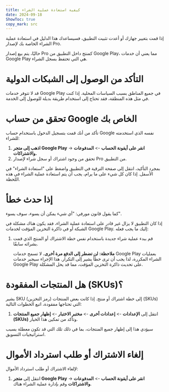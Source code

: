 ```yaml
---
title: كيفية استعادة عملية الشراء  
date: 2024-09-18  
ShowToc: true
copy_mark: src
---
```


إذا قمت بتغيير جهازك أو أعدت تثبيت التطبيق، فسيساعدك هذا الدليل في استعادة عملية الشراء الخاصة بك لإصدار Pro.

حاليًا، يتم بيع إصدار Pro كمنتج داخل التطبيق من Google Play، مما يعني أن خدمات Google Play هي التي تحتفظ بسجل الشراء.

# التأكد من الوصول إلى الشبكات الدولية

قد لا تتوفر خدمات Google Play في جميع المناطق بسبب السياسات المحلية. إذا كنت في مثل هذه المنطقة، فقد تحتاج إلى استخدام طريقة بديلة للوصول إلى الخدمة.

# تحقق من حساب Google الخاص بك

تأكد من أنك قمت بتسجيل الدخول باستخدام حساب Google نفسه الذي استخدمته للشراء:

1. **اذهب إلى متجر Google Play** -> **انقر على أيقونة الحساب** -> **المدفوعات والاشتراكات.**  
2. تحقق من وجود اشتراك أو سجل شراء لإصدار Pro من التطبيق.

بمجرد التأكيد، انتقل إلى صفحة الترقية في التطبيق واضغط على "استعادة الشراء" في الأسفل. إذا كان كل شيء على ما يرام، يجب أن يتم استعادة عملية الشراء في هذه اللحظة.

# إذا حدث خطأ

كما يقول قانون مورفي: "أي شيء يمكن أن يسوء، سوف يسوء".

إذا كان التطبيق لا يزال غير قادر على استعادة عملية الشراء، فقد يكون هناك مشكلة في الشبكة أو في ذاكرة التخزين المؤقت لخدمات Google Play. إليك ما يجب فعله:

1. قم ببدء عملية شراء جديدة باستخدام نفس خطة الاشتراك أو المنتج الذي قمت بشرائه سابقًا.

   **ملاحظة:** **لن تضطر إلى الدفع مرة أخرى.** لا تسمح خدمات Google Play بعمليات الشراء المكررة، لذا يجب أن ترى خطأ يشير إلى التكرار. هذا الإجراء سيجبر خدمات Google Play على تحديث ذاكرة التخزين المؤقت، مما قد يحل المشكلة.

# هل المنتجات المفقودة (SKUs)؟

يشير SKU (رمز التخزين) إلى خطة اشتراك أو منتج. إذا كانت بعض المنتجات (SKUs) التي تحتاجها مفقودة، اتبع الخطوات التالية:

1. انتقل إلى **الإعدادات** -> **إعدادات أخرى** -> **مختبر الاختبار** -> **إظهار جميع المنتجات (SKUs)** وتأكد من تمكين هذا الخيار.

سيؤدي هذا إلى إظهار جميع المنتجات، بما في ذلك تلك التي قد تكون معطلة بسبب استراتيجيات التسويق.

# إلغاء الاشتراك أو طلب استرداد الأموال

لإلغاء الاشتراك أو طلب استرداد الأموال:

1. انتقل إلى **متجر Google Play** -> **انقر على أيقونة الحساب** -> **المدفوعات والاشتراكات** وقم بإدارة عملية الشراء هناك.